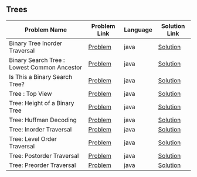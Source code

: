 ## Trees

|Problem Name|Problem Link|Language|Solution Link|
---|---|---|---
|Binary Tree Inorder Traversal|[Problem](https://www.hackerrank.com/challenges/binary-search-tree-insertion/problem)|java|[Solution](./BinaryTreeInorderTraversal.java)|
|Binary Search Tree : Lowest Common Ancestor|[Problem](https://www.hackerrank.com/challenges/binary-search-tree-lowest-common-ancestor/problem)|java|[Solution](./BinarySearchTree:LowestCommonAncestor.java)|
|Is This a Binary Search Tree?|[Problem](https://www.hackerrank.com/challenges/is-binary-search-tree/problem)|java|[Solution](./IsThisaBinarySearchTree?.java)|
|Tree : Top View|[Problem](https://www.hackerrank.com/challenges/tree-top-view/problem)|java|[Solution](./TopView.java)|
|Tree: Height of a Binary Tree|[Problem](https://www.hackerrank.com/challenges/tree-height-of-a-binary-tree/problem)|java|[Solution](./HeightofaBinaryTree.java)|
|Tree: Huffman Decoding |[Problem](https://www.hackerrank.com/challenges/tree-huffman-decoding/problem)|java|[Solution](./HuffmanDecoding.java)|
|Tree: Inorder Traversal|[Problem](https://www.hackerrank.com/challenges/tree-inorder-traversal/problem)|java|[Solution](BinaryTreeInorderTraversal.java)|
|Tree: Level Order Traversal|[Problem](https://www.hackerrank.com/challenges/tree-level-order-traversal/problem)|java|[Solution](./LevelOrderTraversal.java)|
|Tree: Postorder Traversal|[Problem](https://www.hackerrank.com/challenges/tree-postorder-traversal/problem)|java|[Solution](./PostorderTraversal.java)|
|Tree: Preorder Traversal|[Problem](https://www.hackerrank.com/challenges/tree-preorder-traversal/problem)|java|[Solution](./PreorderTraversal.java)|
